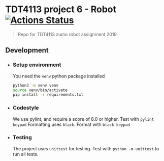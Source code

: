 # TDT4113 project 6 - Robot [![Actions Status](https://github.com/LudvigHz/plab2-robot/workflows/Robot%20action/badge.svg)](https://github.com/ludvighz/plab2-robot/actions)
> Repo for TDT4113 zumo robot assignment 2019

## Development
- ### Setup environment
  You need the `venv` python package installed
  ```sh
  python3 -m venv venv
  source venv/bin/activate
  pip install -r requirements.txt
  ```
- ### Codestyle
  We use pylint, and require a score of 8.0 or higher. Test with `pylint keypad`
  Formatting uses `black`. Format with `black keypad`

- ### Testing
  The project uses `unittest` for testing. Test with `python -m unittest` to run all tests.
